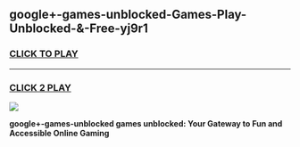 
## google+-games-unblocked-Games-Play-Unblocked-&-Free-yj9r1
<h3>
<a href="https://premium76.site?title=google+-games-unblocked&ref=24A">CLICK TO PLAY</a></h3>
<hr>

<h3>
<a href="https://premium76.site?title=google+-games-unblocked&ref=24A">CLICK 2 PLAY</a>
  
</h3>

<a href="https://premium76.site?title=google+-games-unblocked&ref=24A"><img src="https://clearcache.store/games.png"></a>


**google+-games-unblocked games unblocked: Your Gateway to Fun and Accessible Online Gaming**
